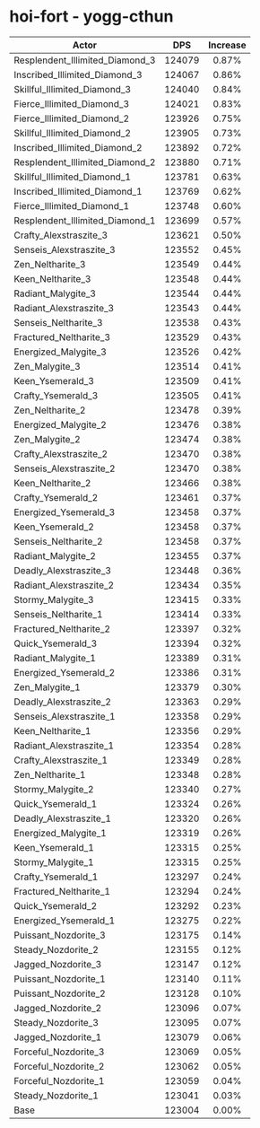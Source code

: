 # hoi-fort - yogg-cthun
| Actor | DPS | Increase |
|---|:---:|:---:|
|Resplendent_Illimited_Diamond_3|124079|0.87%|
|Inscribed_Illimited_Diamond_3|124067|0.86%|
|Skillful_Illimited_Diamond_3|124040|0.84%|
|Fierce_Illimited_Diamond_3|124021|0.83%|
|Fierce_Illimited_Diamond_2|123926|0.75%|
|Skillful_Illimited_Diamond_2|123905|0.73%|
|Inscribed_Illimited_Diamond_2|123892|0.72%|
|Resplendent_Illimited_Diamond_2|123880|0.71%|
|Skillful_Illimited_Diamond_1|123781|0.63%|
|Inscribed_Illimited_Diamond_1|123769|0.62%|
|Fierce_Illimited_Diamond_1|123748|0.60%|
|Resplendent_Illimited_Diamond_1|123699|0.57%|
|Crafty_Alexstraszite_3|123621|0.50%|
|Senseis_Alexstraszite_3|123552|0.45%|
|Zen_Neltharite_3|123549|0.44%|
|Keen_Neltharite_3|123548|0.44%|
|Radiant_Malygite_3|123544|0.44%|
|Radiant_Alexstraszite_3|123543|0.44%|
|Senseis_Neltharite_3|123538|0.43%|
|Fractured_Neltharite_3|123529|0.43%|
|Energized_Malygite_3|123526|0.42%|
|Zen_Malygite_3|123514|0.41%|
|Keen_Ysemerald_3|123509|0.41%|
|Crafty_Ysemerald_3|123505|0.41%|
|Zen_Neltharite_2|123478|0.39%|
|Energized_Malygite_2|123476|0.38%|
|Zen_Malygite_2|123474|0.38%|
|Crafty_Alexstraszite_2|123470|0.38%|
|Senseis_Alexstraszite_2|123470|0.38%|
|Keen_Neltharite_2|123466|0.38%|
|Crafty_Ysemerald_2|123461|0.37%|
|Energized_Ysemerald_3|123458|0.37%|
|Keen_Ysemerald_2|123458|0.37%|
|Senseis_Neltharite_2|123458|0.37%|
|Radiant_Malygite_2|123455|0.37%|
|Deadly_Alexstraszite_3|123448|0.36%|
|Radiant_Alexstraszite_2|123434|0.35%|
|Stormy_Malygite_3|123415|0.33%|
|Senseis_Neltharite_1|123414|0.33%|
|Fractured_Neltharite_2|123397|0.32%|
|Quick_Ysemerald_3|123394|0.32%|
|Radiant_Malygite_1|123389|0.31%|
|Energized_Ysemerald_2|123386|0.31%|
|Zen_Malygite_1|123379|0.30%|
|Deadly_Alexstraszite_2|123363|0.29%|
|Senseis_Alexstraszite_1|123358|0.29%|
|Keen_Neltharite_1|123356|0.29%|
|Radiant_Alexstraszite_1|123354|0.28%|
|Crafty_Alexstraszite_1|123349|0.28%|
|Zen_Neltharite_1|123348|0.28%|
|Stormy_Malygite_2|123340|0.27%|
|Quick_Ysemerald_1|123324|0.26%|
|Deadly_Alexstraszite_1|123320|0.26%|
|Energized_Malygite_1|123319|0.26%|
|Keen_Ysemerald_1|123315|0.25%|
|Stormy_Malygite_1|123315|0.25%|
|Crafty_Ysemerald_1|123297|0.24%|
|Fractured_Neltharite_1|123294|0.24%|
|Quick_Ysemerald_2|123292|0.23%|
|Energized_Ysemerald_1|123275|0.22%|
|Puissant_Nozdorite_3|123175|0.14%|
|Steady_Nozdorite_2|123155|0.12%|
|Jagged_Nozdorite_3|123147|0.12%|
|Puissant_Nozdorite_1|123140|0.11%|
|Puissant_Nozdorite_2|123128|0.10%|
|Jagged_Nozdorite_2|123096|0.07%|
|Steady_Nozdorite_3|123095|0.07%|
|Jagged_Nozdorite_1|123079|0.06%|
|Forceful_Nozdorite_3|123069|0.05%|
|Forceful_Nozdorite_2|123062|0.05%|
|Forceful_Nozdorite_1|123059|0.04%|
|Steady_Nozdorite_1|123041|0.03%|
|Base|123004|0.00%|
